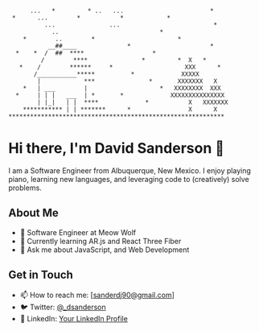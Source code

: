 ```    ...        *                        *       *
      ...   *         * ..   ...                        *
 *      ...        *           *            *
          ...               ...                          *
            ..                            *
    *        ..        *                       *
           __##____              *                      *
  *    *  /  ##  ****                   *
         /        ****               *         *  X   *
   *    /        ******     *                    XXX      *
       /___________*****          *             XXXXX
        |            ***               *       XXXXXXX   X
    *   | ___        |                    *   XXXXXXXX  XXX
  *     | | |   ___  | *       *             XXXXXXXXXXXXXXX
        | |_|   | |  ****             *           X   XXXXXXX
    *********** | | *******      *                X      X
************************************************************
```
# Hi there, I'm David Sanderson 👋

I am a Software Engineer from Albuquerque, New Mexico. I enjoy playing piano, learning new languages, and leveraging code to (creatively) solve problems.

## About Me

- 💼 Software Engineer at Meow Wolf
- 🌱 Currently learning AR.js and React Three Fiber
- 💬 Ask me about JavaScript, and Web Development

## Get in Touch

- 📫 How to reach me: [sanderdj90@gmail.com]
- 🐦 Twitter: [@_dsanderson]([https://twitter.com/your-twitter-handle](https://x.com/_dsanderson))
- 💼 LinkedIn: [Your LinkedIn Profile](https://www.linkedin.com/in/d-sanderson/)
